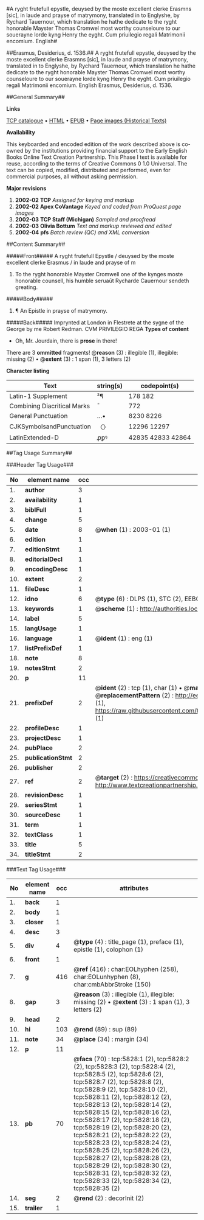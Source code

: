 #A ryght frutefull epystle, deuysed by the moste excellent clerke Erasmns [sic], in laude and prayse of matrymony, translated in to Englyshe, by Rychard Tauernour, which translation he hathe dedicate to the ryght honorable Mayster Thomas Cromwel most worthy counseloure to our souerayne lorde kyng Henry the eyght. Cum priuilegio regali Matrimonii encomium. English#

##Erasmus, Desiderius, d. 1536.##
A ryght frutefull epystle, deuysed by the moste excellent clerke Erasmns [sic], in laude and prayse of matrymony, translated in to Englyshe, by Rychard Tauernour, which translation he hathe dedicate to the ryght honorable Mayster Thomas Cromwel most worthy counseloure to our souerayne lorde kyng Henry the eyght. Cum priuilegio regali
Matrimonii encomium. English
Erasmus, Desiderius, d. 1536.

##General Summary##

**Links**

[TCP catalogue](http://www.ota.ox.ac.uk/tcp/)  • 
[HTML](http://tei.it.ox.ac.uk/tcp/Texts-HTML/free/A00/A00377.html)  • 
[EPUB](http://tei.it.ox.ac.uk/tcp/Texts-EPUB/free/A00/A00377.epub) • 
[Page images (Historical Texts)](https://data.historicaltexts.jisc.ac.uk/view?pubId=eebo-99841259e&pageId=eebo-99841259e-5828-1)

**Availability**

This keyboarded and encoded edition of the
	       work described above is co-owned by the institutions
	       providing financial support to the Early English Books
	       Online Text Creation Partnership. This Phase I text is
	       available for reuse, according to the terms of Creative
	       Commons 0 1.0 Universal. The text can be copied,
	       modified, distributed and performed, even for
	       commercial purposes, all without asking permission.

**Major revisions**

1. __2002-02__ __TCP__ *Assigned for keying and markup*
1. __2002-02__ __Apex CoVantage__ *Keyed and coded from ProQuest page images*
1. __2002-03__ __TCP Staff (Michigan)__ *Sampled and proofread*
1. __2002-03__ __Olivia Bottum__ *Text and markup reviewed and edited*
1. __2002-04__ __pfs__ *Batch review (QC) and XML conversion*

##Content Summary##

#####Front#####
A ryght frutefull Epystle / deuysed by the moste excellent clerke Erasmus / in laude and prayse of m
1. To the ryght honorable Mayster Cromwell one of the kynges moste honorable counsell, his humble seruaūt Rycharde Cauernour sendeth greating.

#####Body#####

1. ¶ An Epistle in prayse of matrymony.

#####Back#####
Imprynted at London in Flestrete at the sygne of the George by me Robert Redman. CVM PRIVILEGIO REGA
**Types of content**

  * Oh, Mr. Jourdain, there is **prose** in there!

There are 3 **ommitted** fragments! 
 @__reason__ (3) : illegible (1), illegible: missing (2)  •  @__extent__ (3) : 1 span (1), 3 letters (2)

**Character listing**


|Text|string(s)|codepoint(s)|
|---|---|---|
|Latin-1 Supplement|²¶|178 182|
|Combining             Diacritical Marks|̄|772|
|General Punctuation|…•|8230 8226|
|CJKSymbolsandPunctuation|〈〉|12296 12297|
|LatinExtended-D|ꝓꝑꝰ|42835 42833 42864|

##Tag Usage Summary##

###Header Tag Usage###

|No|element name|occ|attributes|
|---|---|---|---|
|1.|__author__|3||
|2.|__availability__|1||
|3.|__biblFull__|1||
|4.|__change__|5||
|5.|__date__|8| @__when__ (1) : 2003-01 (1)|
|6.|__edition__|1||
|7.|__editionStmt__|1||
|8.|__editorialDecl__|1||
|9.|__encodingDesc__|1||
|10.|__extent__|2||
|11.|__fileDesc__|1||
|12.|__idno__|6| @__type__ (6) : DLPS (1), STC (2), EEBO-CITATION (1), PROQUEST (1), VID (1)|
|13.|__keywords__|1| @__scheme__ (1) : http://authorities.loc.gov/ (1)|
|14.|__label__|5||
|15.|__langUsage__|1||
|16.|__language__|1| @__ident__ (1) : eng (1)|
|17.|__listPrefixDef__|1||
|18.|__note__|8||
|19.|__notesStmt__|2||
|20.|__p__|11||
|21.|__prefixDef__|2| @__ident__ (2) : tcp (1), char (1)  •  @__matchPattern__ (2) : ([0-9\-]+):([0-9IVX]+) (1), (.+) (1)  •  @__replacementPattern__ (2) : http://eebo.chadwyck.com/downloadtiff?vid=$1&page=$2 (1), https://raw.githubusercontent.com/textcreationpartnership/Texts/master/tcpchars.xml#$1 (1)|
|22.|__profileDesc__|1||
|23.|__projectDesc__|1||
|24.|__pubPlace__|2||
|25.|__publicationStmt__|2||
|26.|__publisher__|2||
|27.|__ref__|2| @__target__ (2) : https://creativecommons.org/publicdomain/zero/1.0/ (1), http://www.textcreationpartnership.org/docs/. (1)|
|28.|__revisionDesc__|1||
|29.|__seriesStmt__|1||
|30.|__sourceDesc__|1||
|31.|__term__|1||
|32.|__textClass__|1||
|33.|__title__|5||
|34.|__titleStmt__|2||


###Text Tag Usage###

|No|element name|occ|attributes|
|---|---|---|---|
|1.|__back__|1||
|2.|__body__|1||
|3.|__closer__|1||
|4.|__desc__|3||
|5.|__div__|4| @__type__ (4) : title_page (1), preface (1), epistle (1), colophon (1)|
|6.|__front__|1||
|7.|__g__|416| @__ref__ (416) : char:EOLhyphen (258), char:EOLunhyphen (8), char:cmbAbbrStroke (150)|
|8.|__gap__|3| @__reason__ (3) : illegible (1), illegible: missing (2)  •  @__extent__ (3) : 1 span (1), 3 letters (2)|
|9.|__head__|2||
|10.|__hi__|103| @__rend__ (89) : sup (89)|
|11.|__note__|34| @__place__ (34) : margin (34)|
|12.|__p__|11||
|13.|__pb__|70| @__facs__ (70) : tcp:5828:1 (2), tcp:5828:2 (2), tcp:5828:3 (2), tcp:5828:4 (2), tcp:5828:5 (2), tcp:5828:6 (2), tcp:5828:7 (2), tcp:5828:8 (2), tcp:5828:9 (2), tcp:5828:10 (2), tcp:5828:11 (2), tcp:5828:12 (2), tcp:5828:13 (2), tcp:5828:14 (2), tcp:5828:15 (2), tcp:5828:16 (2), tcp:5828:17 (2), tcp:5828:18 (2), tcp:5828:19 (2), tcp:5828:20 (2), tcp:5828:21 (2), tcp:5828:22 (2), tcp:5828:23 (2), tcp:5828:24 (2), tcp:5828:25 (2), tcp:5828:26 (2), tcp:5828:27 (2), tcp:5828:28 (2), tcp:5828:29 (2), tcp:5828:30 (2), tcp:5828:31 (2), tcp:5828:32 (2), tcp:5828:33 (2), tcp:5828:34 (2), tcp:5828:35 (2)|
|14.|__seg__|2| @__rend__ (2) : decorInit (2)|
|15.|__trailer__|1||
